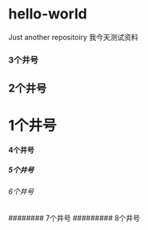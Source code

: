 # hello-world
Just another repositoiry
我今天测试资料

### 3个井号
## 2个井号
# 1个井号
#### 4个井号
##### 5个井号
###### 6个井号
######## 7个井号
######### 8个井号
